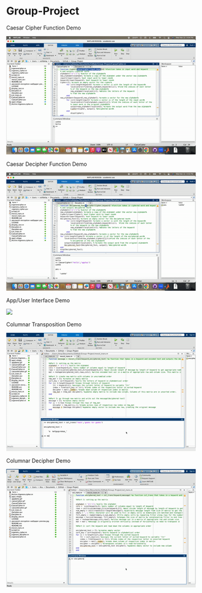 # Group-Project
Caesar Cipher Function Demo

![](caesarcipher.gif)

Caesar Decipher Function Demo

![](caesardecipher.gif)

App/User Interface Demo

![](appdemo.gif)

Columnar Transposition Demo

![](columnardecipher.gif)

Columnar Decipher Demo

![](columnartransposition.gif)



